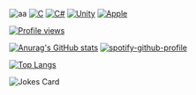 ![aa](https://user-images.githubusercontent.com/66951820/206536190-10f95d8c-def6-479a-bce0-cb315f1769eb.gif)
[![C](https://img.shields.io/badge/c-%2300599C.svg?style=for-the-badge&logo=c&logoColor=white)](https://github.com/t1coz/OAiP)
[![C#](https://img.shields.io/badge/c%23-%23239120.svg?style=for-the-badge&logo=c-sharp&logoColor=white)](https://github.com/t1coz)
[![Unity](https://img.shields.io/badge/unity-%23000000.svg?style=for-the-badge&logo=unity&logoColor=white)](https://github.com/t1coz)
[![Apple](https://img.shields.io/badge/Apple-%23000000.svg?style=for-the-badge&logo=apple&logoColor=white)](https://www.youtube.com/watch?v=dQw4w9WgXcQ&ab_channel=RickAstley)

[![Profile views](https://gpvc.arturio.dev/t1coz)](https://www.youtube.com/watch?v=dQw4w9WgXcQ&ab_channel=RickAstley)

[![Anurag's GitHub stats](https://github-readme-stats.vercel.app/api?username=t1coz&show_icons=true&theme=radical)](https://github.com/t1coz)
[![spotify-github-profile](https://spotify-github-profile.vercel.app/api/view?uid=4xtlj3k4q6ongzr62qzj7xhwf&cover_image=true&theme=novatorem&show_offline=true&background_color=121212&bar_color=79fe96&bar_color_cover=false)](https://spotify-github-profile.vercel.app/api/view?uid=4xtlj3k4q6ongzr62qzj7xhwf&redirect=true)

[![Top Langs](https://github-readme-stats.vercel.app/api/top-langs/?username=t1coz&theme=dark&layout=compact)](https://github.com/t1coz)

<img src="https://readme-jokes.vercel.app/api?theme=watermelon&hideBorder&bgColor=black" alt="Jokes Card" />
